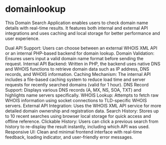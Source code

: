 ﻿# domainlookup
This Domain Search Application enables users to check domain name details with real-time results. It features both internal and external API integrations and uses caching and local storage for better performance and user experience.

Dual API Support: Users can choose between an external WHOIS XML API or an internal PHP-based backend for domain lookup.
Domain Validation: Ensures users input a valid domain name format before sending the request.
Internal API Backend: Written in PHP, the backend uses native DNS and WHOIS functions to retrieve domain data such as IP address, DNS records, and WHOIS information.
Caching Mechanism: The internal API includes a file-based caching system to reduce load time and server requests for recently searched domains (valid for 1 hour).
DNS Record Support: Displays various DNS records (A, MX, NS, SOA, TXT) and highlights name servers specifically.
WHOIS Lookup: Attempts to fetch raw WHOIS information using socket connections to TLD-specific WHOIS servers.
External API Integration: Uses the WHOIS XML API service for more detailed domain ownership and registration data.
Search History: Stores up to 10 recent searches using browser local storage for quick access and offline reference.
Clickable History: Users can click a previous search from history to re-display the result instantly, including which API was used.
Responsive UI: Clean and minimal frontend interface with real-time feedback, loading indicator, and user-friendly error messages.
